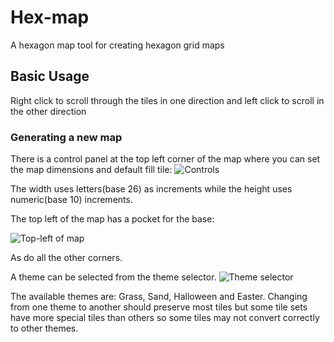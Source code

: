 # Hex-map
A hexagon map tool for creating hexagon grid maps

## Basic Usage
Right click to scroll through the tiles in one direction and left click to scroll in the other direction

### Generating a new map
There is a control panel at the top left corner of the map where you can set the map dimensions and default fill tile:
![Controls](https://jonathanrys.s3.us-east-1.amazonaws.com/controls.png)

The width uses letters(base 26) as increments while the height uses numeric(base 10) increments.

The top left of the map has a pocket for the base:

![Top-left of map](https://jonathanrys.s3.us-east-1.amazonaws.com/grid_top_left.png)

As do all the other corners.

A theme can be selected from the theme selector.
![Theme selector](https://jonathanrys.s3.us-east-1.amazonaws.com/theme_selector.png)

The available themes are: Grass, Sand, Halloween and Easter.  Changing from one theme to another should preserve most tiles but some tile sets have more special tiles than others so some tiles may not convert correctly to other themes.
